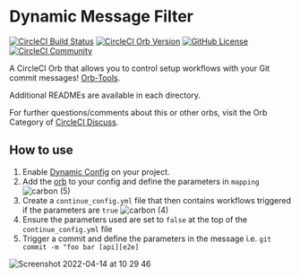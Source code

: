 # Dynamic Message Filter

[![CircleCI Build Status](https://circleci.com/gh/danielholdsworth/dynamic-message-filter.svg?style=shield "CircleCI Build Status")](https://circleci.com/gh/danielholdsworth/dynamic-message-filter) [![CircleCI Orb Version](https://badges.circleci.com/orbs/danielholdsworth/dynamic-message-filter.svg)](https://circleci.com/orbs/registry/orb/danielholdsworth/dynamic-message-filter) [![GitHub License](https://img.shields.io/badge/license-MIT-lightgrey.svg)](https://raw.githubusercontent.com/danielholdsworth/dynamic-message-filter/master/LICENSE) [![CircleCI Community](https://img.shields.io/badge/community-CircleCI%20Discuss-343434.svg)](https://discuss.circleci.com/c/ecosystem/orbs)


A CircleCI Orb that allows you to control setup workflows with your Git commit messages! [Orb-Tools](https://circleci.com/orbs/registry/orb/circleci/orb-tools).

Additional READMEs are available in each directory.

For further questions/comments about this or other orbs, visit the Orb Category of [CircleCI Discuss](https://discuss.circleci.com/c/orbs).

## How to use

1. Enable [Dynamic Config](https://circleci.com/docs/2.0/dynamic-config/) on your project.
2. Add the [orb](https://circleci.com/developer/orbs/orb/danielholdsworth/dynamic-message-filter) to your config and define the parameters in `mapping`
![carbon (5)](https://user-images.githubusercontent.com/25537601/163356392-06d03e38-9830-4a24-870a-67a7d089cfa5.png)
3. Create a `continue_config.yml` file that then contains workflows triggered if the parameters are `true`
![carbon (4)](https://user-images.githubusercontent.com/25537601/163356412-faa14861-d9e0-4d1b-ae53-4833a7d2c300.png)
4. Ensure the parameters used are set to `false` at the top of the `continue_config.yml` file
5. Trigger a commit and define the parameters in the message i.e. `git commit -m "foo bar [api][e2e]`

![Screenshot 2022-04-14 at 10 29 46](https://user-images.githubusercontent.com/25537601/163356821-37efe1ad-d180-4f4f-834e-6e539e6c3c0c.png)



